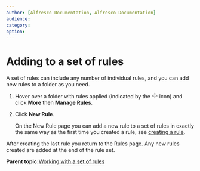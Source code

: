 ```yaml
---
author: [Alfresco Documentation, Alfresco Documentation]
audience: 
category: 
option: 
---
```


# Adding to a set of rules

A set of rules can include any number of individual rules, and you can add new rules to a folder as you need.

1.  Hover over a folder with rules applied \(indicated by the ![](../images/rules-icon.png) icon\) and click **More** then **Manage Rules**.

2.  Click **New Rule**.

    On the New Rule page you can add a new rule to a set of rules in exactly the same way as the first time you created a rule, see [creating a rule](library-folder-rules-define-create.md).


After creating the last rule you return to the Rules page. Any new rules created are added at the end of the rule set.

**Parent topic:**[Working with a set of rules](../concepts/library-folder-rules-defined.md)

